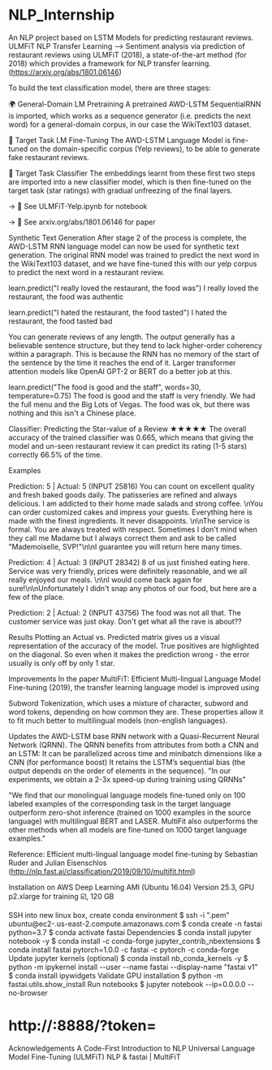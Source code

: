 # NLP_Internship
An NLP project based on LSTM Models for predicting restaurant reviews.
ULMFiT NLP Transfer Learning --> 
Sentiment analysis via prediction of restaurant reviews using ULMFiT (2018), a state-of-the-art method (for 2018) which provides a framework for NLP transfer learning. (https://arxiv.org/abs/1801.06146)

To build the text classification model, there are three stages:

🌍 General-Domain LM Pretraining
A pretrained AWD-LSTM SequentialRNN is imported, which works as a sequence generator (i.e. predicts the next word) for a general-domain corpus, in our case the WikiText103 dataset.

📖 Target Task LM Fine-Tuning
The AWD-LSTM Language Model is fine-tuned on the domain-specific corpus (Yelp reviews), to be able to generate fake restaurant reviews.

💬 Target Task Classifier
The embeddings learnt from these first two steps are imported into a new classifier model, which is then fine-tuned on the target task (star ratings) with gradual unfreezing of the final layers.



→ 📔 See ULMFiT-Yelp.ipynb for notebook

→ 📃 See arxiv.org/abs/1801.06146 for paper


Synthetic Text Generation
After stage 2 of the process is complete, the AWD-LSTM RNN language model can now be used for synthetic text generation. The original RNN model was trained to predict the next word in the WikiText103 dataset, and we have fine-tuned this with our yelp corpus to predict the next word in a restaurant review.

learn.predict("I really loved the restaurant, the food was")
I really loved the restaurant, the food was authentic

learn.predict("I hated the restaurant, the food tasted")
I hated the restaurant, the food tasted bad

You can generate reviews of any length. The output generally has a believable sentence structure, but they tend to lack higher-order coherency within a paragraph. This is because the RNN has no memory of the start of the sentence by the time it reaches the end of it. Larger transformer attention models like OpenAI GPT-2 or BERT do a better job at this.

learn.predict("The food is good and the staff", words=30, temperature=0.75)
The food is good and the staff is very friendly. We had the full menu and the Big Lots of Vegas. The food was ok, but there was nothing and this isn't a Chinese place.

Classifier: Predicting the Star-value of a Review ★★★★★
The overall accuracy of the trained classifier was 0.665, which means that giving the model and un-seen restaurant review it can predict its rating (1-5 stars) correctly 66.5% of the time.

Examples

Prediction: 5 | Actual: 5
(INPUT 25816) You can count on excellent quality and fresh baked goods daily. The patisseries are refined and always delicious. I am addicted to their home made salads and strong coffee. \nYou can order customized cakes and impress your guests. Everything here is made with the finest ingredients. It never disappoints. \n\nThe service is formal. You are always treated with respect. Sometimes I don't mind when they call me Madame but I always correct them and ask to be called \"Mademoiselle, SVP!\"\n\nI guarantee you will return here many times.

Prediction: 4 | Actual: 3
(INPUT 28342) 8 of us just finished eating here.  Service was very friendly, prices were definitely reasonable, and we all really enjoyed our meals. \n\nI would come back again for sure!\n\nUnfortunately I didn't snap any photos of our food, but here are a few of the place.

Prediction: 2 | Actual: 2
(INPUT 43756) The food was not all that.  The customer service was just okay. Don't get what all the rave is about??

Results
Plotting an Actual vs. Predicted matrix gives us a visual representation of the accuracy of the model. True positives are highlighted on the diagonal. So even when it makes the prediction wrong - the error usually is only off by only 1 star.




Improvements
In the paper MultiFiT: Efficient Multi-lingual Language Model Fine-tuning (2019), the transfer learning language model is improved using

Subword Tokenization, which uses a mixture of character, subword and word tokens, depending on how common they are. These properties allow it to fit much better to multilingual models (non-english languages).



Updates the AWD-LSTM base RNN network with a Quasi-Recurrent Neural Network (QRNN). The QRNN benefits from attributes from both a CNN and an LSTM:
It can be parallelized across time and minibatch dimensions like a CNN (for performance boost)
It retains the LSTM’s sequential bias (the output depends on the order of elements in the sequence).
"In our experiments, we obtain a 2-3x speed-up during training using QRNNs"


"We find that our monolingual language models fine-tuned only on 100 labeled examples of the corresponding task in the target language outperform zero-shot inference (trained on 1000 examples in the source language) with multilingual BERT and LASER. MultiFit also outperforms the other methods when all models are fine-tuned on 1000 target language examples."

Reference: Efficient multi-lingual language model fine-tuning by Sebastian Ruder and Julian Eisenschlos (http://nlp.fast.ai/classification/2019/09/10/multifit.html)

Installation on AWS
Deep Learning AMI (Ubuntu 16.04) Version 25.3, GPU p2.xlarge for training ☑️, 120 GB

SSH into new linux box, create conda environment
$ ssh -i "<key>.pem" ubuntu@ec2-<public-ip>.us-east-2.compute.amazonaws.com
$ conda create -n fastai python=3.7
$ conda activate fastai
Dependencies
$ conda install jupyter notebook -y
$ conda install -c conda-forge jupyter_contrib_nbextensions
$ conda install fastai pytorch=1.0.0 -c fastai -c pytorch -c conda-forge
Update jupyter kernels (optional)
$ conda install nb_conda_kernels -y
$ python -m ipykernel install --user --name fastai --display-name "fastai v1"
$ conda install ipywidgets
Validate GPU installation
$ python -m fastai.utils.show_install
Run notebooks
$ jupyter notebook --ip=0.0.0.0 --no-browser
# http://<public IP>:8888/?token=<token>
Acknowledgements
A Code-First Introduction to NLP
Universal Language Model Fine-Tuning (ULMFiT)
NLP & fastai | MultiFiT

